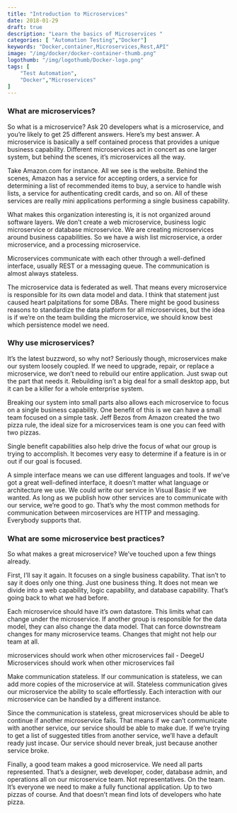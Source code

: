 ```yaml
---
title: "Introduction to Microservices"
date: 2018-01-29
draft: true
description: "Learn the basics of Microservices "
categories: [ "Automation Testing","Docker"]
keywords: "Docker,container,Microservices,Rest,API"
image: "/img/docker/docker-container-thumb.png"
logothumb: "/img/logothumb/Docker-logo.png"
tags: [
    "Test Automation",
    "Docker","Microservices"
]
---
```

### What are microservices?
So what is a microservice? Ask 20 developers what is a microservice, and you’re likely to get 25 different answers. Here’s my best answer. A microservice is basically a self contained process that provides a unique business capability. Different microservices act in concert as one larger system, but behind the scenes, it’s microservices all the way.

Take Amazon.com for instance. All we see is the website. Behind the scenes, Amazon has a service for accepting orders, a service for determining a list of recommended items to buy, a service to handle wish lists, a service for authenticating credit cards, and so on. All of these services are really mini applications performing a single business capability.

What makes this organization interesting is, it is not organized around software layers. We don’t create a web microservice, business logic microservice or database microservice. We are creating microservices around business capabilities. So we have a wish list microservice, a order microservice, and a processing microservice.

Microservices communicate with each other through a well-defined interface, usually REST or a messaging queue. The communication is almost always stateless.

The microservice data is federated as well. That means every microservice is responsible for its own data model and data. I think that statement just caused heart palpitations for some DBAs. There might be good business reasons to standardize the data platform for all microservices, but the idea is if we’re on the team building the microservice, we should know best which persistence model we need.

### Why use microservices?
It’s the latest buzzword, so why not? Seriously though, microservices make our system loosely coupled. If we need to upgrade, repair, or replace a microservice, we don’t need to rebuild our entire application. Just swap out the part that needs it. Rebuilding isn’t a big deal for a small desktop app, but it can be a killer for a whole enterprise system.

Breaking our system into small parts also allows each microservice to focus on a single business capability. One benefit of this is we can have a small team focused on a simple task. Jeff Bezos from Amazon created the two pizza rule, the ideal size for a microservices team is one you can feed with two pizzas.

Single benefit capabilities also help drive the focus of what our group is trying to accomplish. It becomes very easy to determine if a feature is in or out if our goal is focused.

A simple interface means we can use different languages and tools. If we’ve got a great well-defined interface, it doesn’t matter what language or architecture we use. We could write our service in Visual Basic if we wanted. As long as we publish how other services are to communicate with our service, we’re good to go. That’s why the most common methods for communication between mircoservices are HTTP and messaging. Everybody supports that.

### What are some microservice best practices?
So what makes a great microservice? We’ve touched upon a few things already.

First, I’ll say it again. It focuses on a single business capability. That isn’t to say it does only one thing. Just one business thing. It does not mean we divide into a web capability, logic capability, and database capability. That’s going back to what we had before.

Each microservice should have it’s own datastore. This limits what can change under the microservice. If another group is responsible for the data model, they can also change the data model. That can force downstream changes for many microservice teams. Changes that might not help our team at all.

microservices should work when other microservices fail - DeegeU
Microservices should work when other microservices fail

Make communication stateless. If our communication is stateless, we can add more copies of the microservice at will. Stateless communication gives our microservice the ability to scale effortlessly. Each interaction with our microservice can be handled by a different instance.

Since the communication is stateless, great microservices should be able to continue if another microservice fails. That means if we can’t communicate with another service, our service should be able to make due. If we’re trying to get a list of suggested titles from another service, we’ll have a default ready just incase. Our service should never break, just because another service broke.

Finally, a good team makes a good microservice. We need all parts represented. That’s a designer, web developer, coder, database admin, and operations all on our microservice team. Not representatives. On the team. It’s everyone we need to make a fully functional application. Up to two pizzas of course. And that doesn’t mean find lots of developers who hate pizza.

